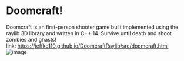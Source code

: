 # Doomcraft!

Doomcraft is an first-person shooter game built implemented using the raylib 3D library and written in C++ 14.
Survive until death and shoot zombies and ghasts!
<br>
link: https://jeffke110.github.io/DoomcraftRaylib/src/doomcraft.html 
<br>
![image](https://github.com/jeffke110/Doomcraft/assets/80783850/c9c6152b-dff6-4dd7-b80d-2231e88770ad)




